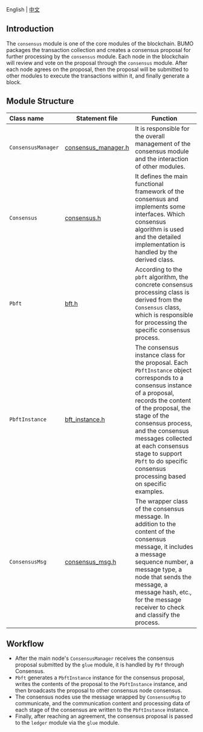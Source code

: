 English | [中文](README_CN.md)

## Introduction
The `consensus` module is one of the core modules of the blockchain. BUMO packages the transaction collection and creates a consensus proposal for further processing by the `consensus` module. Each node in the blockchain will review and vote on the proposal through the `consensus` module. After each node agrees on the proposal, then the proposal will be submitted to other modules to execute the transactions within it, and finally generate a block.

## Module Structure
Class name | Statement file | Function
|:--- | --- | ---
|`ConsensusManager` | [consensus_manager.h](./consensus_manager.h) | It is responsible for the overall management of the consensus module and the interaction of other modules.
|`Consensus`        | [consensus.h](./consensus.h)                 | It defines the main functional framework of the consensus and implements some interfaces. Which consensus algorithm is used and the detailed implementation is handled by the derived class.
|`Pbft`             | [bft.h](./bft.h)                             | According to the `pbft` algorithm, the concrete consensus processing class is derived from the `Consensus` class, which is responsible for processing the specific consensus process.
|`PbftInstance`     | [bft_instance.h](./bft_instance.h)           | The consensus instance class for the proposal. Each `PbftInstance` object corresponds to a consensus instance of a proposal, records the content of the proposal, the stage of the consensus process, and the consensus messages collected at each consensus stage to support `Pbft` to do specific consensus processing based on specific examples.
|`ConsensusMsg`     | [consensus_msg.h](./consensus_msg.h)         | The wrapper class of the consensus message. In addition to the content of the consensus message, it includes a message sequence number, a message type, a node that sends the message, a message hash, etc., for the message receiver to check and classify the process.

## Workflow
- After the main node's `ConsensusManager` receives the consensus proposal submitted by the `glue` module, it is handled by `Pbf` through Consensus.
- `Pbft` generates a `PbftInstance` instance for the consensus proposal, writes the contents of the proposal to the `PbftInstance` instance, and then broadcasts the proposal to other consensus node consensus.
- The consensus nodes use the message wrapped by `ConsensusMsg` to communicate, and the communication content and processing data of each stage of the consensus are written to the `PbftInstance` instance.
- Finally, after reaching an agreement, the consensus proposal is passed to the `ledger` module via the `glue` module.

